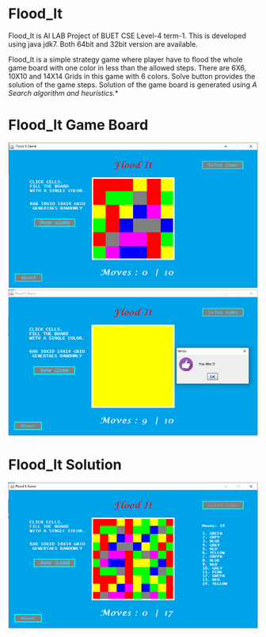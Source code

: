 # Flood_It

Flood_It is AI LAB Project of BUET CSE Level-4 term-1.
This is developed using java jdk7. Both 64bit and 32bit version are available.

Flood_It is a simple strategy game where player have to flood the whole game board with one color in less than the allowed steps.
There are 6X6, 10X10 and 14X14 Grids in this game with 6 colors. 
Solve button provides the solution of the game steps.
Solution of the game board is generated using **A* Search algorithm and heuristics.** 

# Flood_It Game Board

![alt text](https://github.com/AhsanAli-buet/Flood_It/blob/main/Screenshots/game_board_1.PNG?raw=true)
![alt text](https://github.com/AhsanAli-buet/Flood_It/blob/main/Screenshots/game_board_2.PNG?raw=true)

# Flood_It Solution
![alt text](https://github.com/AhsanAli-buet/Flood_It/blob/main/Screenshots/game_board_3.PNG?raw=true)
